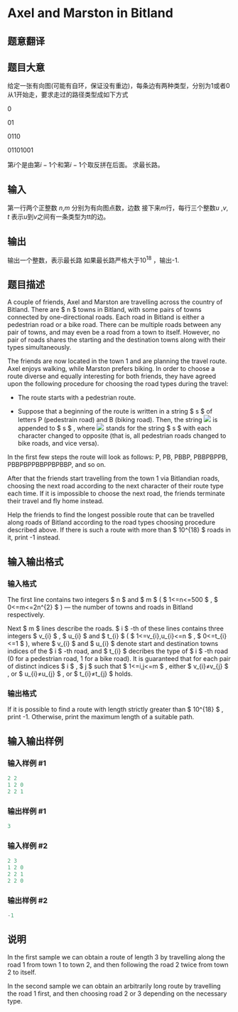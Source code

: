 # Axel and Marston in Bitland

## 题意翻译

## 题目大意

给定一张有向图(可能有自环，保证没有重边)，每条边有两种类型，分别为1或者0 从1开始走，要求走过的路径类型成如下方式

0

01

0110

01101001

第$i$个是由第$i -1$个和第$i - 1$个取反拼在后面。 求最长路。

## 输入

第一行两个正整数 $n$,$m$ 分别为有向图点数，边数 接下来$m$行，每行三个整数$u$ ,$v$, $t$ 表示$u$到$v$之间有一条类型为tt的边。

## 输出

输出一个整数，表示最长路 如果最长路严格大于$10^{18}$ ，输出-1.

## 题目描述

A couple of friends, Axel and Marston are travelling across the country of Bitland. There are $ n $ towns in Bitland, with some pairs of towns connected by one-directional roads. Each road in Bitland is either a pedestrian road or a bike road. There can be multiple roads between any pair of towns, and may even be a road from a town to itself. However, no pair of roads shares the starting and the destination towns along with their types simultaneously.

The friends are now located in the town 1 and are planning the travel route. Axel enjoys walking, while Marston prefers biking. In order to choose a route diverse and equally interesting for both friends, they have agreed upon the following procedure for choosing the road types during the travel:

- The route starts with a pedestrian route.

- Suppose that a beginning of the route is written in a string $ s $ of letters P (pedestrain road) and B (biking road). Then, the string ![](https://cdn.luogu.com.cn/upload/vjudge_pic/CF780F/cef16389b26df3f7c3105894b69565df69e4485d.png) is appended to $ s $ , where ![](https://cdn.luogu.com.cn/upload/vjudge_pic/CF780F/cef16389b26df3f7c3105894b69565df69e4485d.png) stands for the string $ s $ with each character changed to opposite (that is, all pedestrian roads changed to bike roads, and vice versa).

In the first few steps the route will look as follows: P, PB, PBBP, PBBPBPPB, PBBPBPPBBPPBPBBP, and so on.

After that the friends start travelling from the town 1 via Bitlandian roads, choosing the next road according to the next character of their route type each time. If it is impossible to choose the next road, the friends terminate their travel and fly home instead.

Help the friends to find the longest possible route that can be travelled along roads of Bitland according to the road types choosing procedure described above. If there is such a route with more than $ 10^{18} $ roads in it, print -1 instead.

## 输入输出格式

### 输入格式

The first line contains two integers $ n $ and $ m $ ( $ 1<=n<=500 $ , $ 0<=m<=2n^{2} $ ) — the number of towns and roads in Bitland respectively.

Next $ m $ lines describe the roads. $ i $ -th of these lines contains three integers $ v_{i} $ , $ u_{i} $ and $ t_{i} $ ( $ 1<=v_{i},u_{i}<=n $ , $ 0<=t_{i}<=1 $ ), where $ v_{i} $ and $ u_{i} $ denote start and destination towns indices of the $ i $ -th road, and $ t_{i} $ decribes the type of $ i $ -th road (0 for a pedestrian road, 1 for a bike road). It is guaranteed that for each pair of distinct indices $ i $ , $ j $ such that $ 1<=i,j<=m $ , either $ v_{i}≠v_{j} $ , or $ u_{i}≠u_{j} $ , or $ t_{i}≠t_{j} $ holds.

### 输出格式

If it is possible to find a route with length strictly greater than $ 10^{18} $ , print -1. Otherwise, print the maximum length of a suitable path.

## 输入输出样例

### 输入样例 #1

```cpp
2 2
1 2 0
2 2 1

```
### 输出样例 #1

```cpp
3

```
### 输入样例 #2

```cpp
2 3
1 2 0
2 2 1
2 2 0

```
### 输出样例 #2

```cpp
-1

```
## 说明

In the first sample we can obtain a route of length 3 by travelling along the road 1 from town 1 to town 2, and then following the road 2 twice from town 2 to itself.

In the second sample we can obtain an arbitrarily long route by travelling the road 1 first, and then choosing road 2 or 3 depending on the necessary type.

